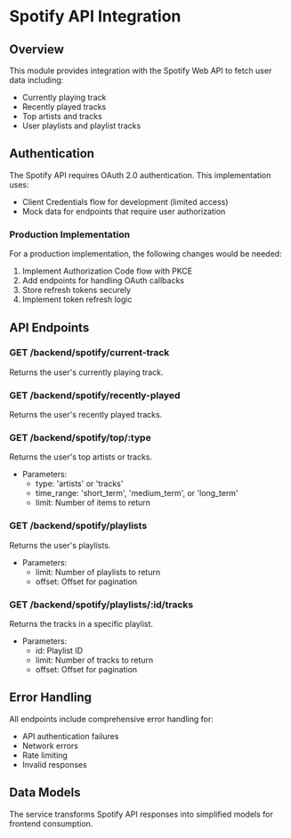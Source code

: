 # Spotify API Integration

## Overview
This module provides integration with the Spotify Web API to fetch user data including:
- Currently playing track
- Recently played tracks
- Top artists and tracks
- User playlists and playlist tracks

## Authentication
The Spotify API requires OAuth 2.0 authentication. This implementation uses:
- Client Credentials flow for development (limited access)
- Mock data for endpoints that require user authorization

### Production Implementation
For a production implementation, the following changes would be needed:
1. Implement Authorization Code flow with PKCE
2. Add endpoints for handling OAuth callbacks
3. Store refresh tokens securely
4. Implement token refresh logic

## API Endpoints

### GET /backend/spotify/current-track
Returns the user's currently playing track.

### GET /backend/spotify/recently-played
Returns the user's recently played tracks.

### GET /backend/spotify/top/:type
Returns the user's top artists or tracks.
- Parameters:
  - type: 'artists' or 'tracks'
  - time_range: 'short_term', 'medium_term', or 'long_term'
  - limit: Number of items to return

### GET /backend/spotify/playlists
Returns the user's playlists.
- Parameters:
  - limit: Number of playlists to return
  - offset: Offset for pagination

### GET /backend/spotify/playlists/:id/tracks
Returns the tracks in a specific playlist.
- Parameters:
  - id: Playlist ID
  - limit: Number of tracks to return
  - offset: Offset for pagination

## Error Handling
All endpoints include comprehensive error handling for:
- API authentication failures
- Network errors
- Rate limiting
- Invalid responses

## Data Models
The service transforms Spotify API responses into simplified models for frontend consumption.
